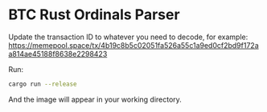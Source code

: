 # BTC Rust Ordinals Parser

Update the transaction ID to whatever you need to decode, for example: https://memepool.space/tx/4b19c8b5c02051fa526a55c1a9ed0cf2bd9f172aa814ae45188f8638e2298423

Run:

```bash
cargo run --release              
```

And the image will appear in your working directory.